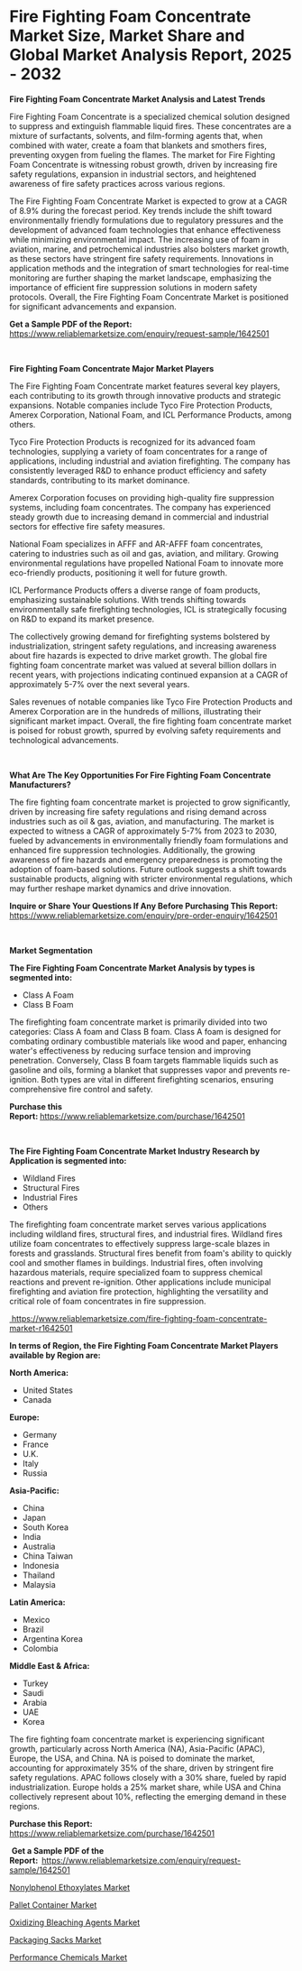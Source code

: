 <p><h1>Fire Fighting Foam Concentrate Market Size, Market Share and Global Market Analysis Report, 2025 - 2032</h1></p><p><strong>Fire Fighting Foam Concentrate Market Analysis and Latest Trends</strong></p>
<p><p>Fire Fighting Foam Concentrate is a specialized chemical solution designed to suppress and extinguish flammable liquid fires. These concentrates are a mixture of surfactants, solvents, and film-forming agents that, when combined with water, create a foam that blankets and smothers fires, preventing oxygen from fueling the flames. The market for Fire Fighting Foam Concentrate is witnessing robust growth, driven by increasing fire safety regulations, expansion in industrial sectors, and heightened awareness of fire safety practices across various regions.</p><p>The Fire Fighting Foam Concentrate Market is expected to grow at a CAGR of 8.9% during the forecast period. Key trends include the shift toward environmentally friendly formulations due to regulatory pressures and the development of advanced foam technologies that enhance effectiveness while minimizing environmental impact. The increasing use of foam in aviation, marine, and petrochemical industries also bolsters market growth, as these sectors have stringent fire safety requirements. Innovations in application methods and the integration of smart technologies for real-time monitoring are further shaping the market landscape, emphasizing the importance of efficient fire suppression solutions in modern safety protocols. Overall, the Fire Fighting Foam Concentrate Market is positioned for significant advancements and expansion.</p></p>
<p><strong>Get a Sample PDF of the Report:&nbsp;</strong> <a href="https://www.reliablemarketsize.com/enquiry/request-sample/1642501?utm_campaign=1884&utm_medium=2&utm_source=Github&utm_content=ia&utm_term=30012025&utm_id=fire-fighting-foam-concentrate">https://www.reliablemarketsize.com/enquiry/request-sample/1642501</a></p>
<p>&nbsp;</p>
<p><strong>Fire Fighting Foam Concentrate Major Market Players</strong></p>
<p><p>The Fire Fighting Foam Concentrate market features several key players, each contributing to its growth through innovative products and strategic expansions. Notable companies include Tyco Fire Protection Products, Amerex Corporation, National Foam, and ICL Performance Products, among others.</p><p>Tyco Fire Protection Products is recognized for its advanced foam technologies, supplying a variety of foam concentrates for a range of applications, including industrial and aviation firefighting. The company has consistently leveraged R&D to enhance product efficiency and safety standards, contributing to its market dominance.</p><p>Amerex Corporation focuses on providing high-quality fire suppression systems, including foam concentrates. The company has experienced steady growth due to increasing demand in commercial and industrial sectors for effective fire safety measures.</p><p>National Foam specializes in AFFF and AR-AFFF foam concentrates, catering to industries such as oil and gas, aviation, and military. Growing environmental regulations have propelled National Foam to innovate more eco-friendly products, positioning it well for future growth.</p><p>ICL Performance Products offers a diverse range of foam products, emphasizing sustainable solutions. With trends shifting towards environmentally safe firefighting technologies, ICL is strategically focusing on R&D to expand its market presence.</p><p>The collectively growing demand for firefighting systems bolstered by industrialization, stringent safety regulations, and increasing awareness about fire hazards is expected to drive market growth. The global fire fighting foam concentrate market was valued at several billion dollars in recent years, with projections indicating continued expansion at a CAGR of approximately 5-7% over the next several years.</p><p>Sales revenues of notable companies like Tyco Fire Protection Products and Amerex Corporation are in the hundreds of millions, illustrating their significant market impact. Overall, the fire fighting foam concentrate market is poised for robust growth, spurred by evolving safety requirements and technological advancements.</p></p>
<p>&nbsp;</p>
<p><strong>What Are The Key Opportunities For Fire Fighting Foam Concentrate Manufacturers?</strong></p>
<p><p>The fire fighting foam concentrate market is projected to grow significantly, driven by increasing fire safety regulations and rising demand across industries such as oil & gas, aviation, and manufacturing. The market is expected to witness a CAGR of approximately 5-7% from 2023 to 2030, fueled by advancements in environmentally friendly foam formulations and enhanced fire suppression technologies. Additionally, the growing awareness of fire hazards and emergency preparedness is promoting the adoption of foam-based solutions. Future outlook suggests a shift towards sustainable products, aligning with stricter environmental regulations, which may further reshape market dynamics and drive innovation.</p></p>
<p><strong>Inquire or Share Your Questions If Any Before Purchasing This Report:</strong> <a href="https://www.reliablemarketsize.com/enquiry/pre-order-enquiry/1642501?utm_campaign=1884&utm_medium=2&utm_source=Github&utm_content=ia&utm_term=30012025&utm_id=fire-fighting-foam-concentrate">https://www.reliablemarketsize.com/enquiry/pre-order-enquiry/1642501</a></p>
<p>&nbsp;</p>
<p><strong>Market Segmentation</strong></p>
<p><strong>The Fire Fighting Foam Concentrate Market Analysis by types is segmented into:</strong></p>
<p><ul><li>Class A Foam</li><li>Class B Foam</li></ul></p>
<p><p>The firefighting foam concentrate market is primarily divided into two categories: Class A foam and Class B foam. Class A foam is designed for combating ordinary combustible materials like wood and paper, enhancing water's effectiveness by reducing surface tension and improving penetration. Conversely, Class B foam targets flammable liquids such as gasoline and oils, forming a blanket that suppresses vapor and prevents re-ignition. Both types are vital in different firefighting scenarios, ensuring comprehensive fire control and safety.</p></p>
<p><strong>Purchase this Report:&nbsp;</strong><a href="https://www.reliablemarketsize.com/purchase/1642501?utm_campaign=1884&utm_medium=2&utm_source=Github&utm_content=ia&utm_term=30012025&utm_id=fire-fighting-foam-concentrate">https://www.reliablemarketsize.com/purchase/1642501</a></p>
<p>&nbsp;</p>
<p><strong>The Fire Fighting Foam Concentrate Market Industry Research by Application is segmented into:</strong></p>
<p><ul><li>Wildland Fires</li><li>Structural Fires</li><li>Industrial Fires</li><li>Others</li></ul></p>
<p><p>The firefighting foam concentrate market serves various applications including wildland fires, structural fires, and industrial fires. Wildland fires utilize foam concentrates to effectively suppress large-scale blazes in forests and grasslands. Structural fires benefit from foam's ability to quickly cool and smother flames in buildings. Industrial fires, often involving hazardous materials, require specialized foam to suppress chemical reactions and prevent re-ignition. Other applications include municipal firefighting and aviation fire protection, highlighting the versatility and critical role of foam concentrates in fire suppression.</p></p>
<p><a href="https://www.reliablemarketsize.com/fire-fighting-foam-concentrate-market-r1642501?utm_campaign=1884&utm_medium=2&utm_source=Github&utm_content=ia&utm_term=30012025&utm_id=fire-fighting-foam-concentrate">&nbsp;https://www.reliablemarketsize.com/fire-fighting-foam-concentrate-market-r1642501</a></p>
<p><strong>In terms of Region, the Fire Fighting Foam Concentrate Market Players available by Region are:</strong></p>
<p>
    <p> <strong> North America: </strong>
        <ul>
            <li>United States</li>
            <li>Canada</li>
        </ul>
        </p> 
    <p> <strong> Europe: </strong>
        <ul>
            <li>Germany</li>
            <li>France</li>
            <li>U.K.</li>
            <li>Italy</li>
            <li>Russia</li>
        </ul>
        </p> 
    <p> <strong> Asia-Pacific: </strong>
        <ul>
            <li>China</li>
            <li>Japan</li>
            <li>South Korea</li>
            <li>India</li>
            <li>Australia</li>
            <li>China Taiwan</li>
            <li>Indonesia</li>
            <li>Thailand</li>
            <li>Malaysia</li>
        </ul>
        </p> 
    <p> <strong> Latin America: </strong>
        <ul>
            <li>Mexico</li>
            <li>Brazil</li>
            <li>Argentina Korea</li>
            <li>Colombia</li>
        </ul>
        </p> 
    <p> <strong> Middle East & Africa: </strong>
        <ul>
            <li>Turkey</li>
            <li>Saudi</li>
            <li>Arabia</li>
            <li>UAE</li>
            <li>Korea</li>
        </ul>
    </p>
    </p>
<p><p>The fire fighting foam concentrate market is experiencing significant growth, particularly across North America (NA), Asia-Pacific (APAC), Europe, the USA, and China. NA is poised to dominate the market, accounting for approximately 35% of the share, driven by stringent fire safety regulations. APAC follows closely with a 30% share, fueled by rapid industrialization. Europe holds a 25% market share, while USA and China collectively represent about 10%, reflecting the emerging demand in these regions.</p></p>
<p><strong>Purchase this Report: </strong><a href="https://www.reliablemarketsize.com/purchase/1642501?utm_campaign=1884&utm_medium=2&utm_source=Github&utm_content=ia&utm_term=30012025&utm_id=fire-fighting-foam-concentrate">https://www.reliablemarketsize.com/purchase/1642501</a></p>
<p>&nbsp;<strong>Get a Sample PDF of the Report:&nbsp;&nbsp;</strong><a href="https://www.reliablemarketsize.com/enquiry/request-sample/1642501?utm_campaign=1884&utm_medium=2&utm_source=Github&utm_content=ia&utm_term=30012025&utm_id=fire-fighting-foam-concentrate">https://www.reliablemarketsize.com/enquiry/request-sample/1642501</a></p>
<p><strong></strong></p>
<p><p><a href="https://github.com/eusoffyhanty/Market-Research-Report-List-1/blob/main/nonylphenol-ethoxylates-market.md?utm_campaign=1884&utm_medium=2&utm_source=Github&utm_content=ia&utm_term=30012025&utm_id=fire-fighting-foam-concentrate">Nonylphenol Ethoxylates Market</a></p><p><a href="https://github.com/mabutironaldo/Market-Research-Report-List-6/blob/main/pallet-container-market.md?utm_campaign=1884&utm_medium=2&utm_source=Github&utm_content=ia&utm_term=30012025&utm_id=fire-fighting-foam-concentrate">Pallet Container Market</a></p><p><a href="https://github.com/aksayvoogdt/Market-Research-Report-List-1/blob/main/oxidizing-bleaching-agents-market.md?utm_campaign=1884&utm_medium=2&utm_source=Github&utm_content=ia&utm_term=30012025&utm_id=fire-fighting-foam-concentrate">Oxidizing Bleaching Agents Market</a></p><p><a href="https://github.com/itayjedhe/Market-Research-Report-List-1/blob/main/packaging-sacks-market.md?utm_campaign=1884&utm_medium=2&utm_source=Github&utm_content=ia&utm_term=30012025&utm_id=fire-fighting-foam-concentrate">Packaging Sacks Market</a></p><p><a href="https://github.com/AshikRahman991/Market-Research-Report-List-1/blob/main/performance-chemicals-market.md?utm_campaign=1884&utm_medium=2&utm_source=Github&utm_content=ia&utm_term=30012025&utm_id=fire-fighting-foam-concentrate">Performance Chemicals Market</a></p></p>